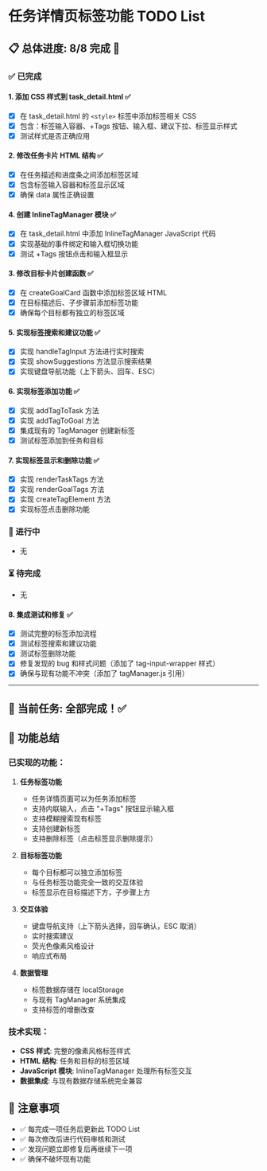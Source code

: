 # 任务详情页标签功能 TODO List

## 📋 总体进度: 8/8 完成 🎉

### ✅ 已完成

#### 1. 添加 CSS 样式到 task_detail.html ✅

- [x] 在 task_detail.html 的 `<style>` 标签中添加标签相关 CSS
- [x] 包含：标签输入容器、+Tags 按钮、输入框、建议下拉、标签显示样式
- [x] 测试样式是否正确应用

#### 2. 修改任务卡片 HTML 结构 ✅

- [x] 在任务描述和进度条之间添加标签区域
- [x] 包含标签输入容器和标签显示区域
- [x] 确保 data 属性正确设置

#### 4. 创建 InlineTagManager 模块 ✅

- [x] 在 task_detail.html 中添加 InlineTagManager JavaScript 代码
- [x] 实现基础的事件绑定和输入框切换功能
- [x] 测试 +Tags 按钮点击和输入框显示

#### 3. 修改目标卡片创建函数 ✅

- [x] 在 createGoalCard 函数中添加标签区域 HTML
- [x] 在目标描述后、子步骤前添加标签功能
- [x] 确保每个目标都有独立的标签区域

#### 5. 实现标签搜索和建议功能 ✅

- [x] 实现 handleTagInput 方法进行实时搜索
- [x] 实现 showSuggestions 方法显示搜索结果
- [x] 实现键盘导航功能（上下箭头、回车、ESC）

#### 6. 实现标签添加功能 ✅

- [x] 实现 addTagToTask 方法
- [x] 实现 addTagToGoal 方法
- [x] 集成现有的 TagManager 创建新标签
- [x] 测试标签添加到任务和目标

#### 7. 实现标签显示和删除功能 ✅

- [x] 实现 renderTaskTags 方法
- [x] 实现 renderGoalTags 方法
- [x] 实现 createTagElement 方法
- [x] 实现标签点击删除功能

### 🔄 进行中

- 无

### ⏳ 待完成

- 无

#### 8. 集成测试和修复 ✅

- [x] 测试完整的标签添加流程
- [x] 测试标签搜索和建议功能
- [x] 测试标签删除功能
- [x] 修复发现的 bug 和样式问题（添加了 tag-input-wrapper 样式）
- [x] 确保与现有功能不冲突（添加了 tagManager.js 引用）

---

## 🎯 当前任务: 全部完成！✅

## 📝 功能总结

### 已实现的功能：

1. **任务标签功能**

   - 任务详情页面可以为任务添加标签
   - 支持内联输入，点击 "+Tags" 按钮显示输入框
   - 支持模糊搜索现有标签
   - 支持创建新标签
   - 支持删除标签（点击标签显示删除提示）

2. **目标标签功能**

   - 每个目标都可以独立添加标签
   - 与任务标签功能完全一致的交互体验
   - 标签显示在目标描述下方，子步骤上方

3. **交互体验**

   - 键盘导航支持（上下箭头选择，回车确认，ESC 取消）
   - 实时搜索建议
   - 荧光色像素风格设计
   - 响应式布局

4. **数据管理**
   - 标签数据存储在 localStorage
   - 与现有 TagManager 系统集成
   - 支持标签的增删改查

### 技术实现：

- **CSS 样式**: 完整的像素风格标签样式
- **HTML 结构**: 任务和目标的标签区域
- **JavaScript 模块**: InlineTagManager 处理所有标签交互
- **数据集成**: 与现有数据存储系统完全兼容

## 📝 注意事项

- ✅ 每完成一项任务后更新此 TODO List
- ✅ 每次修改后进行代码审核和测试
- ✅ 发现问题立即修复后再继续下一项
- ✅ 确保不破坏现有功能
